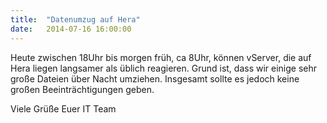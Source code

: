 ```yaml
---
title:  "Datenumzug auf Hera"
date:   2014-07-16 16:00:00
---
```

Heute zwischen 18Uhr bis morgen früh, ca 8Uhr, können vServer, die auf Hera liegen langsamer als üblich reagieren. Grund ist, dass wir einige sehr große Dateien über Nacht umziehen. Insgesamt sollte es jedoch keine großen Beeinträchtigungen geben.

Viele Grüße
Euer IT Team
